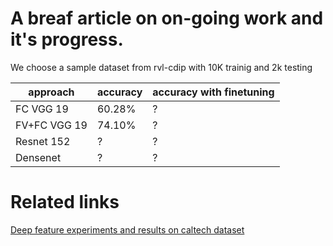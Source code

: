 # A breaf article on on-going work and it's progress.



We choose a sample dataset from rvl-cdip with 10K trainig and 2k testing

|approach|accuracy|accuracy with finetuning|
|--|--|--|
FC VGG 19 | 60.28\%|?|
FV+FC VGG 19|74.10\%|?|
Resnet 152|?|?|
Densenet|?|?|


# Related links
[Deep feature experiments and results on caltech dataset](deepFeatureEXP.md)
